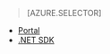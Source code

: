 > [AZURE.SELECTOR]
- [Portal](../articles/media-services-manage-content.md)
- [.NET SDK](../articles/media-services-index-content.md)


<!--HONumber=52--> 

